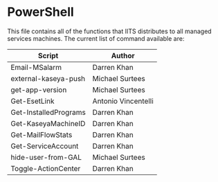 # PowerShell

This file contains all of the functions that IITS distributes to all managed services machines.  The current list of command available are:

|Script|Author|
|---|---|
|Email-MSalarm|Darren Khan|
|external-kaseya-push|Michael Surtees|
|get-app-version|Michael Surtees|
|Get-EsetLink|Antonio Vincentelli|
|Get-InstalledPrograms|Darren Khan|
|Get-KaseyaMachineID|Darren Khan|
|Get-MailFlowStats|Darren Khan|
|Get-ServiceAccount|Darren Khan|
|hide-user-from-GAL|Michael Surtees|
|Toggle-ActionCenter|Darren Khan|


